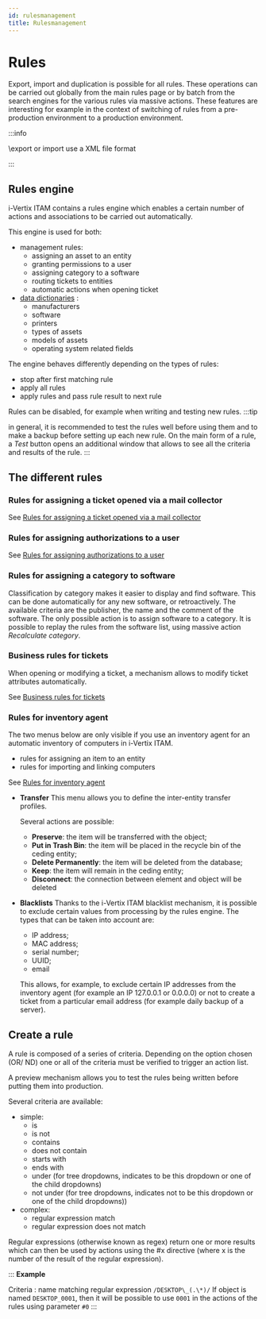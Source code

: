 ```yaml
---
id: rulesmanagement
title: Rulesmanagement
---
```


# Rules

Export, import and duplication is possible for all rules. These
operations can be carried out globally from the main rules page or by
batch from the search engines for the various rules via massive actions.
These features are interesting for example in the context of switching
of rules from a pre-production environment to a production environment.

:::info

\export or import use a XML file format

:::

## Rules engine

i-Vertix ITAM contains a rules engine which enables a certain number of actions
and associations to be carried out automatically.

This engine is used for both:

- management rules:
  - assigning an asset to an entity
  - granting permissions to a user
  - assigning category to a software
  - routing tickets to entities
  - automatic actions when opening ticket
- [data dictionaries](/asset-management/modules/administration/dictionnaries) :
  - manufacturers
  - software
  - printers
  - types of assets
  - models of assets
  - operating system related fields

The engine behaves differently depending on the types of rules:

- stop after first matching rule
- apply all rules
- apply rules and pass rule result to next rule

Rules can be disabled, for example when writing and testing new rules.
:::tip

in general, it is recommended to test the rules well before using them
and to make a backup before setting up each new rule. On the main form
of a rule, a *Test* button opens an additional window that allows to see
all the criteria and results of the rule.
:::

## The different rules

### Rules for assigning a ticket opened via a mail collector

See
[Rules for assigning a ticket opened via a mail collector](collectors_rules)

### Rules for assigning authorizations to a user

See
[Rules for assigning authorizations to a user](/asset-management/modules/administration/rules/userauthorizations)

### Rules for assigning a category to software

Classification by category makes it easier to display and find software.
This can be done automatically for any new software, or retroactively.
The available criteria are the publisher, the name and the comment of
the software. The only possible action is to assign software to a
category. It is possible to replay the rules from the software list,
using massive action *Recalculate category*.

### Business rules for tickets

When opening or modifying a ticket, a mechanism allows to modify ticket
attributes automatically.

See
[Business rules for tickets](/asset-management/modules/administration/rules/ticketbusinessrules)

### Rules for inventory agent

The two menus below are only visible if you use an inventory agent for
an automatic inventory of computers in i-Vertix ITAM.

- rules for assigning an item to an entity
- rules for importing and linking computers

See
[Rules for inventory agent](/asset-management/modules/administration/rules/inventorytools)

- **Transfer** This menu allows you to define the inter-entity transfer
  profiles.

  Several actions are possible:

  - **Preserve**: the item will be transferred with the object;
  - **Put in Trash Bin**: the item will be placed in the recycle bin of
    the ceding entity;
  - **Delete Permanently**: the item will be deleted from the database;
  - **Keep**: the item will remain in the ceding entity;
  - **Disconnect**: the connection between element and object will be
    deleted

- **Blacklists** Thanks to the i-Vertix ITAM blacklist mechanism, it is possible
  to exclude certain values ​​from processing by the rules engine. The
  types that can be taken into account are:

  - IP address;
  - MAC address;
  - serial number;
  - UUID;
  - email

  This allows, for example, to exclude certain IP addresses from the
  inventory agent (for example an IP 127.0.0.1 or 0.0.0.0) or not to
  create a ticket from a particular email address (for example daily
  backup of a server).

## Create a rule

A rule is composed of a series of criteria. Depending on the option
chosen (OR/ ND) one or all of the criteria must be verified to trigger
an action list.

A preview mechanism allows you to test the rules being written before
putting them into production.

Several criteria are available:

- simple:
  - is
  - is not
  - contains
  - does not contain
  - starts with
  - ends with
  - under (for tree dropdowns, indicates to be this dropdown or one of
    the child dropdowns)
  - not under (for tree dropdowns, indicates not to be this dropdown or
    one of the child dropdowns))
- complex:
  - regular expression match
  - regular expression does not match

Regular expressions (otherwise known as regex) return one or more
results which can then be used by actions using the \#x directive (where
x is the number of the result of the regular expression).

::: 
**Example**

Criteria : name matching regular expression `/DESKTOP\_(.\*)/` If object
is named `DESKTOP_0001`, then it will be possible to use `0001` in the
actions of the rules using parameter `#0`
:::
